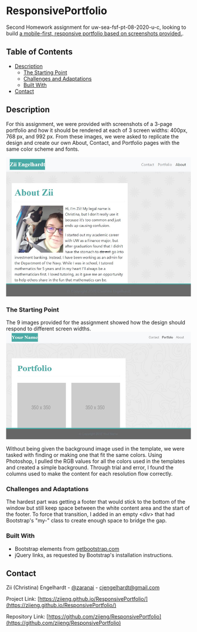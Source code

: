 # ResponsivePortfolio
Second Homework assignment for uw-sea-fsf-pt-08-2020-u-c, looking to build [a mobile-first, responsive portfolio based on screenshots provided.][1].

## Table of Contents

* [Description](#description)
  * [The Starting Point](#the-starting-point)
  * [Challenges and Adaptations](#challenges-and-adaptations)
  * [Built With](#built-with)
* [Contact](#contact)

## Description 
For this assignment, we were provided with screenshots of a 3-page portfolio and how it should be rendered at each of 3 screen widths: 400px, 768 px, and 992 px. From these images, we were asked to replicate the design and create our own About, Contact, and Portfolio pages with the same color scheme and fonts.

![Project Screenshot](Assets/screencap.JPG)

### The Starting Point
The 9 images provided for the assignment showed how the design should respond to different screen widths. 
![Starting Template](Assets/templatecap.png)

Without being given the background image used in the template, we were tasked with finding or making one that fit the same colors. Using Photoshop, I pulled the RGB values for all the colors used in the templates and created a simple background. Through trial and error, I found the columns used to make the content for each resolution flow correctly.

### Challenges and Adaptations
The hardest part was getting a footer that would stick to the bottom of the window but still keep space between the white content area and the start of the footer. To force that transition, I added in an empty &lt;div&gt; that had Bootstrap's "my-" class to create enough space to bridge the gap.

### Built With

* Bootstrap elements from [getbootstrap.com](https://getbootstrap.com/)
* jQuery links, as requested by Bootstrap's installation instructions.

## Contact

Zii (Christina) Engelhardt - [@zaranai](https://twitter.com/zaranai) - cjengelhardt@gmail.com

Project Link: [https://ziieng.github.io/ResponsivePortfolio/](https://ziieng.github.io/ResponsivePortfolio/)

Repository Link: [https://github.com/ziieng/ResponsivePortfolio](https://github.com/ziieng/ResponsivePortfolio)

[1]:<https://ziieng.github.io/ResponsivePortfolio/>